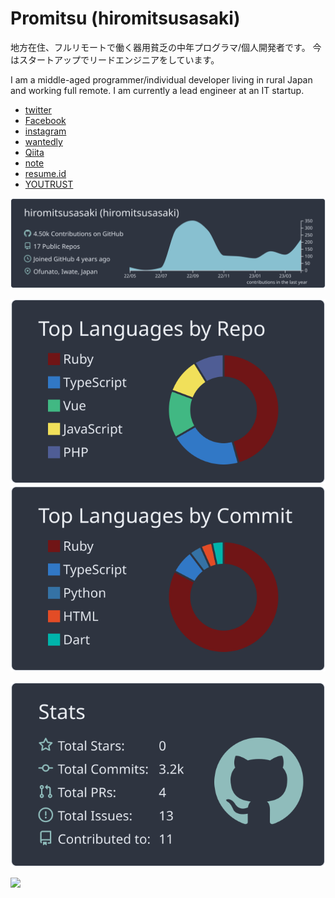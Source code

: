 # Promitsu (hiromitsusasaki)

地方在住、フルリモートで働く器用貧乏の中年プログラマ/個人開発者です。
今はスタートアップでリードエンジニアをしています。

I am a middle-aged programmer/individual developer living in rural Japan and working full remote. I am currently a lead engineer at an IT startup.


- [twitter](https://twitter.com/promitsu_)
- [Facebook](https://facebook.com/hiromitsu.sasaki)
- [instagram](https://www.instagram.com/promitsu_)
- [wantedly](https://www.wantedly.com/users/29309)
- [Qiita](https://qiita.com/promitsu)
- [note](https://note.com/promitsu)
- [resume.id](https://www.resume.id/promitsu)
- [YOUTRUST](https://youtrust.jp/users/hiromitsusasaki)

[![](https://raw.githubusercontent.com/hiromitsusasaki/hiromitsusasaki/main/profile-summary-card-output/nord_dark/0-profile-details.svg)](https://github.com/vn7n24fzkq/github-profile-summary-cards)

[![](https://raw.githubusercontent.com/hiromitsusasaki/hiromitsusasaki/main/profile-summary-card-output/nord_dark/1-repos-per-language.svg)](https://github.com/vn7n24fzkq/github-profile-summary-cards)
[![](https://raw.githubusercontent.com/hiromitsusasaki/hiromitsusasaki/main/profile-summary-card-output/nord_dark/2-most-commit-language.svg)](https://github.com/vn7n24fzkq/github-profile-summary-cards)

[![](https://raw.githubusercontent.com/hiromitsusasaki/hiromitsusasaki/main/profile-summary-card-output/nord_dark/3-stats.svg)](https://github.com/vn7n24fzkq/github-profile-summary-cards)

![](https://komarev.com/ghpvc/?username=hiromitsusasaki&color=green)
